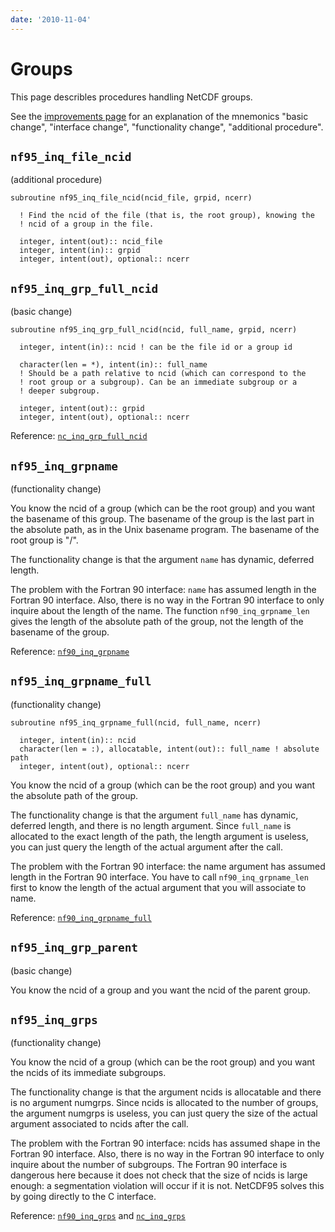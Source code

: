 ```yaml
---
date: '2010-11-04'
---
```


# Groups

This page describles procedures handling NetCDF groups.

See the [improvements page](improvements.md) for an
explanation of the mnemonics \"basic change\", \"interface change\",
\"functionality change\", \"additional procedure\".

## `nf95_inq_file_ncid`

(additional procedure)

```
subroutine nf95_inq_file_ncid(ncid_file, grpid, ncerr)

  ! Find the ncid of the file (that is, the root group), knowing the
  ! ncid of a group in the file.

  integer, intent(out):: ncid_file
  integer, intent(in):: grpid
  integer, intent(out), optional:: ncerr
```

## `nf95_inq_grp_full_ncid`

(basic change)

```
subroutine nf95_inq_grp_full_ncid(ncid, full_name, grpid, ncerr)

  integer, intent(in):: ncid ! can be the file id or a group id

  character(len = *), intent(in):: full_name
  ! Should be a path relative to ncid (which can correspond to the
  ! root group or a subgroup). Can be an immediate subgroup or a
  ! deeper subgroup.

  integer, intent(out):: grpid
  integer, intent(out), optional:: ncerr
```

Reference:
[`nc_inq_grp_full_ncid`](https://docs.unidata.ucar.edu/netcdf-c/current/group__groups.html#ga41d2e214f1a880493ed8ea3fbddab806)

## `nf95_inq_grpname`

(functionality change)

You know the ncid of a group (which can be the root group) and you
want the basename of this group. The basename of the group is the last
part in the absolute path, as in the Unix basename program. The
basename of the root group is "/".

The functionality change is that the argument `name` has dynamic,
deferred length.

The problem with the Fortran 90 interface: `name` has assumed length
in the Fortran 90 interface. Also, there is no way in the Fortran 90
interface to only inquire about the length of the name. The function
`nf90_inq_grpname_len` gives the length of the absolute path of the
group, not the length of the basename of the group.

Reference:
[`nf90_inq_grpname`](https://docs.unidata.ucar.edu/netcdf-fortran/current/f90_groups.html#f90-find-a-groups-name-nf90_inq_grpname)

## `nf95_inq_grpname_full`

(functionality change)

```
subroutine nf95_inq_grpname_full(ncid, full_name, ncerr)

  integer, intent(in):: ncid
  character(len = :), allocatable, intent(out):: full_name ! absolute path
  integer, intent(out), optional:: ncerr
```

You know the ncid of a group (which can be the root group) and you
want the absolute path of the group.

The functionality change is that the argument `full_name` has dynamic,
deferred length, and there is no length argument. Since `full_name` is
allocated to the exact length of the path, the length argument is
useless, you can just query the length of the actual argument after
the call.

The problem with the Fortran 90 interface: the name argument has assumed length
in the Fortran 90 interface. You have to call `nf90_inq_grpname_len`
first to know the length of the actual argument that you will
associate to name.

Reference:
[`nf90_inq_grpname_full`](https://docs.unidata.ucar.edu/netcdf-fortran/current/f90_groups.html#f90-find-a-groups-full-name-nf90_inq_grpname_full)

## `nf95_inq_grp_parent`

(basic change)

You know the ncid of a group and you want the ncid of the parent
group.

## `nf95_inq_grps`

(functionality change)

You know the ncid of a group (which can be the root group) and you
want the ncids of its immediate subgroups.

The functionality change is that the argument ncids is allocatable and
there is no argument numgrps. Since ncids is allocated to the number
of groups, the argument numgrps is useless, you can just query the
size of the actual argument associated to ncids after the call.

The problem with the Fortran 90 interface: ncids has assumed shape in
the Fortran 90 interface. Also, there is no way in the Fortran 90
interface to only inquire about the number of subgroups. The Fortran
90 interface is dangerous here because it does not check that the size
of ncids is large enough: a segmentation violation will occur if it is
not. NetCDF95 solves this by going directly to the C interface.

Reference:
[`nf90_inq_grps`](https://docs.unidata.ucar.edu/netcdf-fortran/current/f90_groups.html#f90-get-a-list-of-groups-in-a-group-nf90_inq_grps)
and
[`nc_inq_grps`](https://docs.unidata.ucar.edu/netcdf-c/current/group__groups.html#ga33eb934cc6810770be78eaa822656a00)

